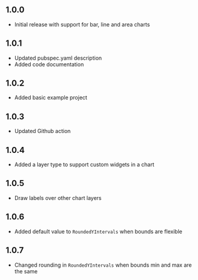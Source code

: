 ## 1.0.0

- Initial release with support for bar, line and area charts

## 1.0.1

- Updated pubspec.yaml description
- Added code documentation

## 1.0.2

- Added basic example project

## 1.0.3

- Updated Github action

## 1.0.4

- Added a layer type to support custom widgets in a chart

## 1.0.5

- Draw labels over other chart layers

## 1.0.6

- Added default value to `RoundedYIntervals` when bounds are flexible

## 1.0.7

- Changed rounding in `RoundedYIntervals` when bounds min and max are the same
